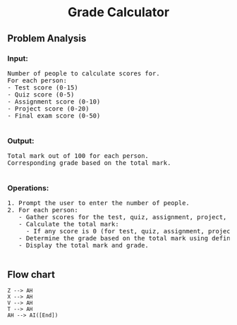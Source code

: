 <div align="center">
<h1> Grade Calculator </h1>
<div align ="left">
  
  <h2>Problem Analysis</h2>
    
  <h3>Input:</h3>
    <pre>
Number of people to calculate scores for.
For each person:
- Test score (0-15)
- Quiz score (0-5)
- Assignment score (0-10)
- Project score (0-20)
- Final exam score (0-50)
    </pre>
    
   <h3>Output:</h3>
    <pre>
Total mark out of 100 for each person.
Corresponding grade based on the total mark.
    </pre>

  <h3>Operations:</h3>
    <pre>
1. Prompt the user to enter the number of people.
2. For each person:
   - Gather scores for the test, quiz, assignment, project, and final exam.
   - Calculate the total mark:
     - If any score is 0 (for test, quiz, assignment, project, final exam), compute the total.
   - Determine the grade based on the total mark using defined thresholds.
   - Display the total mark and grade.
    </pre>
</body>
</html>
<h2>Flow chart</h2>
    
    Z --> AH
    X --> AH
    V --> AH
    T --> AH
    AH --> AI([End])
  ```
  ```  
